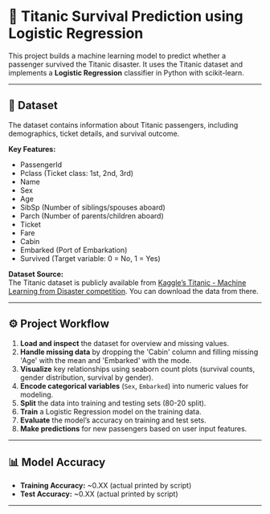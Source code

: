 # 🚢 Titanic Survival Prediction using Logistic Regression

This project builds a machine learning model to predict whether a passenger survived the Titanic disaster. It uses the Titanic dataset and implements a **Logistic Regression** classifier in Python with scikit-learn.

---

## 📁 Dataset

The dataset contains information about Titanic passengers, including demographics, ticket details, and survival outcome.

**Key Features:**

- PassengerId  
- Pclass (Ticket class: 1st, 2nd, 3rd)  
- Name  
- Sex  
- Age  
- SibSp (Number of siblings/spouses aboard)  
- Parch (Number of parents/children aboard)  
- Ticket  
- Fare  
- Cabin  
- Embarked (Port of Embarkation)  
- Survived (Target variable: 0 = No, 1 = Yes)

**Dataset Source:**  
The Titanic dataset is publicly available from [Kaggle’s Titanic - Machine Learning from Disaster competition](https://www.kaggle.com/c/titanic/data). You can download the data from there.

---

## ⚙️ Project Workflow

1. **Load and inspect** the dataset for overview and missing values.  
2. **Handle missing data** by dropping the 'Cabin' column and filling missing 'Age' with the mean and 'Embarked' with the mode.  
3. **Visualize** key relationships using seaborn count plots (survival counts, gender distribution, survival by gender).  
4. **Encode categorical variables** (`Sex`, `Embarked`) into numeric values for modeling.  
5. **Split** the data into training and testing sets (80-20 split).  
6. **Train** a Logistic Regression model on the training data.  
7. **Evaluate** the model’s accuracy on training and test sets.  
8. **Make predictions** for new passengers based on user input features.

---

## 📊 Model Accuracy

- **Training Accuracy:** ~0.XX (actual printed by script)  
- **Test Accuracy:** ~0.XX (actual printed by script)

---
